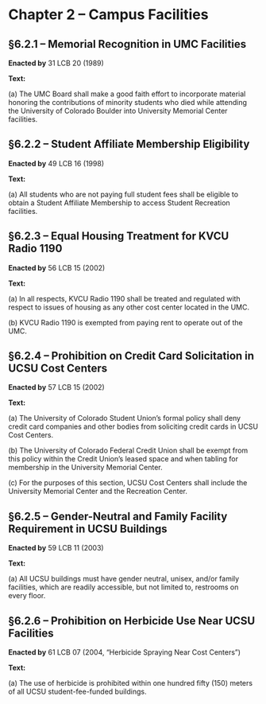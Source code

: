 # Chapter 2 – Campus Facilities

## §6.2.1 – Memorial Recognition in UMC Facilities

**Enacted by** 31 LCB 20 (1989)

**Text:**

(a) The UMC Board shall make a good faith effort to incorporate material honoring the contributions of minority students who died while attending the University of Colorado Boulder into University Memorial Center facilities.

## §6.2.2 – Student Affiliate Membership Eligibility

**Enacted by** 49 LCB 16 (1998)

**Text:**

(a) All students who are not paying full student fees shall be eligible to obtain a Student Affiliate Membership to access Student Recreation facilities.


## §6.2.3 – Equal Housing Treatment for KVCU Radio 1190

**Enacted by** 56 LCB 15 (2002)

**Text:**

(a) In all respects, KVCU Radio 1190 shall be treated and regulated with respect to issues of housing as any other cost center located in the UMC.

(b) KVCU Radio 1190 is exempted from paying rent to operate out of the UMC.


## §6.2.4 – Prohibition on Credit Card Solicitation in UCSU Cost Centers

**Enacted by** 57 LCB 15 (2002)

**Text:**

(a) The University of Colorado Student Union’s formal policy shall deny credit card companies and other bodies from soliciting credit cards in UCSU Cost Centers.

(b) The University of Colorado Federal Credit Union shall be exempt from this policy within the Credit Union’s leased space and when tabling for membership in the University Memorial Center.

(c) For the purposes of this section, UCSU Cost Centers shall include the University Memorial Center and the Recreation Center.


## §6.2.5 – Gender-Neutral and Family Facility Requirement in UCSU Buildings

**Enacted by** 59 LCB 11 (2003)

**Text:**

(a) All UCSU buildings must have gender neutral, unisex, and/or family facilities, which are readily accessible, but not limited to, restrooms on every floor.


## §6.2.6 – Prohibition on Herbicide Use Near UCSU Facilities

**Enacted by** 61 LCB 07 (2004, “Herbicide Spraying Near Cost Centers”)

**Text:**

(a) The use of herbicide is prohibited within one hundred fifty (150) meters of all UCSU student-fee-funded buildings.

